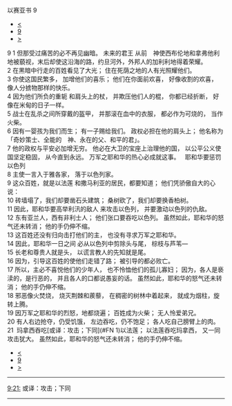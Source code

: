 ﻿





 以赛亚书 9




* [<](bible/ISA08.md)
* [9](bible/ISA.md)
* [>](bible/ISA10.md)



 
9 
1 但那受过痛苦的必不再见幽暗。 未来的君王 从前　神使西布伦地和拿弗他利地被藐视，末后却使这沿海的路，约旦河外，外邦人的加利利地得着荣耀。  
2 在黑暗中行走的百姓看见了大光； 住在死荫之地的人有光照耀他们。  
3 你使这国民繁多， 加增他们的喜乐； 他们在你面前欢喜， 好像收割的欢喜， 像人分掳物那样的快乐。  
4 因为他们所负的重轭 和肩头上的杖， 并欺压他们人的棍， 你都已经折断， 好像在米甸的日子一样。  
5 战士在乱杀之间所穿戴的盔甲， 并那滚在血中的衣服， 都必作为可烧的， 当作火柴。  
6 因有一婴孩为我们而生； 有一子赐给我们。 政权必担在他的肩头上； 他名称为「奇妙策士、全能的　神、永在的父、和平的君」。  
7 他的政权与平安必加增无穷。 他必在大卫的宝座上治理他的国， 以公平公义使国坚定稳固， 从今直到永远。 万军之耶和华的热心必成就这事。    耶和华要惩罚以色列  
8 主使一言入于雅各家， 落于以色列家。  
9 这众百姓，就是以法莲 和撒马利亚的居民，都要知道； 他们凭骄傲自大的心说：  
10 砖墙塌了，我们却要凿石头建筑； 桑树砍了，我们却要换香柏树。  
11 因此，耶和华要高举利汛的敌人 来攻击以色列， 并要激动以色列的仇敌。  
12 东有亚兰人，西有非利士人； 他们张口要吞吃以色列。 虽然如此，耶和华的怒气还未转消； 他的手仍伸不缩。     
13 这百姓还没有归向击打他们的主， 也没有寻求万军之耶和华。  
14 因此，耶和华一日之间 必从以色列中剪除头与尾， 棕枝与芦苇—  
15 长老和尊贵人就是头， 以谎言教人的先知就是尾。  
16 因为，引导这百姓的使他们走错了路； 被引导的都必败亡。  
17 所以，主必不喜悦他们的少年人， 也不怜恤他们的孤儿寡妇； 因为，各人是亵渎的，是行恶的， 并且各人的口都说愚妄的话。 虽然如此，耶和华的怒气还未转消； 他的手仍伸不缩。     
18 邪恶像火焚烧， 烧灭荆棘和蒺藜， 在稠密的树林中着起来， 就成为烟柱，旋转上腾。  
19 因万军之耶和华的烈怒，地都烧遍； 百姓成为火柴； 无人怜爱弟兄。  
20 有人右边抢夺，仍受饥饿， 左边吞吃，仍不饱足； 各人吃自己膀臂上的肉。  
21  玛拿西吞吃[或译：攻击；下同](#FN
1)以法莲； 以法莲吞吃玛拿西， 又一同攻击犹大。 虽然如此，耶和华的怒气还未转消； 他的手仍伸不缩。 
* [<](bible/ISA08.md)
* [9](bible/ISA.md)
* [>](bible/ISA10.md)





---


[9:21:](#V21)
或译：攻击；下同




---









